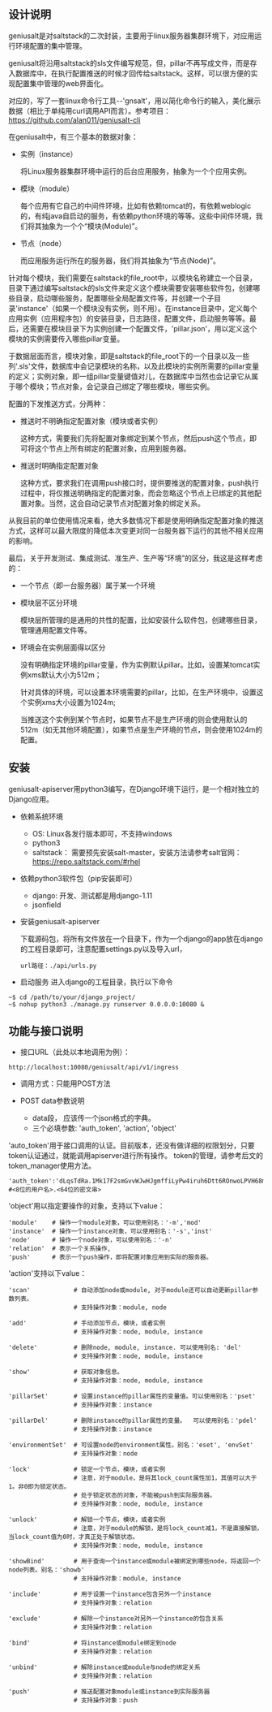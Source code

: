 设计说明
------

geniusalt是对saltstack的二次封装，主要用于linux服务器集群环境下，对应用运行环境配置的集中管理。

geniusalt将沿用saltstack的sls文件编写规范，但，pillar不再写成文件，而是存入数据库中，在执行配置推送的时候才回传给saltstack。这样，可以很方便的实现配置集中管理的web界面化。

对应的，写了一套linux命令行工具--'gnsalt'，用以简化命令行的输入，美化展示数据（相比于单纯用curl调用API而言）。参考项目：https://github.com/alan011/geniusalt-cli

在geniusalt中，有三个基本的数据对象：
* 实例（instance）

    将Linux服务器集群环境中运行的后台应用服务，抽象为一个个应用实例。

* 模块（module）

    每个应用有它自己的中间件环境，比如有依赖tomcat的，有依赖weblogic的，有纯java自启动的服务，有依赖python环境的等等。这些中间件环境，我们将其抽象为一个个“模块(Module)”。

* 节点（node）

    而应用服务运行所在的服务器，我们将其抽象为“节点(Node)”。

针对每个模块，我们需要在saltstack的file_root中，以模块名称建立一个目录，目录下通过编写saltstack的sls文件来定义这个模块需要安装哪些软件包，创建哪些目录，启动哪些服务，配置哪些全局配置文件等，并创建一个子目录'instance'（如果一个模块没有实例，则不用）。在instance目录中，定义每个应用实例（应用程序包）的安装目录，日志路径，配置文件，启动服务等等。最后，还需要在模块目录下为实例创建一个配置文件，'pillar.json'，用以定义这个模块的实例需要传入哪些pillar变量。

于数据层面而言，模块对象，即是saltstack的file_root下的一个目录以及一些列'.sls'文件，数据库中会记录模块的名称，以及此模块的实例所需要的pillar变量的定义；实例对象，即一组pillar变量键值对儿，在数据库中当然也会记录它从属于哪个模块；节点对象，会记录自己绑定了哪些模块，哪些实例。

配置的下发推送方式，分两种：
* 推送时不明确指定配置对象（模块或者实例）

    这种方式，需要我们先将配置对象绑定到某个节点，然后push这个节点，即可将这个节点上所有绑定的配置对象，应用到服务器。

* 推送时明确指定配置对象

    这种方式，要求我们在调用push接口时，提供要推送的配置对象，push执行过程中，将仅推送明确指定的配置对象，而会忽略这个节点上已绑定的其他配置对象。当然，这会自动记录节点对配置对象的绑定关系。

从我目前的单位使用情况来看，绝大多数情况下都是使用明确指定配置对象的推送方式，这样可以最大限度的降低本次变更对同一台服务器下运行的其他不相关应用的影响。

最后，关于开发测试、集成测试、准生产、生产等“环境”的区分，我这是这样考虑的：

* 一个节点（即一台服务器）属于某一个环境

* 模块层不区分环境

    模块层所管理的是通用的共性的配置，比如安装什么软件包，创建哪些目录，管理通用配置文件等。

* 环境会在实例层面得以区分

    没有明确指定环境的pillar变量，作为实例默认pillar。比如，设置某tomcat实例xms默认大小为512m；

    针对具体的环境，可以设置本环境需要的pillar，比如，在生产环境中，设置这个实例xms大小设置为1024m;

    当推送这个实例到某个节点时，如果节点不是生产环境的则会使用默认的512m（如无其他环境配置），如果节点是生产环境的节点，则会使用1024m的配置。


安装
------

geniusalt-apiserver用python3编写，在Django环境下运行，是一个相对独立的Django应用。

* 依赖系统环境
    * OS: Linux各发行版本即可，不支持windows
    * python3
    * saltstack： 需要预先安装salt-master，安装方法请参考salt官网：https://repo.saltstack.com/#rhel

* 依赖python3软件包（pip安装即可）
    * django: 开发、测试都是用django-1.11
    * jsonfield

* 安装geniusalt-apiserver

    下载源码包，将所有文件放在一个目录下，作为一个django的app放在django的工程目录即可，注意配置settings.py以及导入url，
    ```
    url路径：./api/urls.py
    ```

* 启动服务
进入django的工程目录，执行以下命令

```
~$ cd /path/to/your/django_project/
~$ nohup python3 ./manage.py runserver 0.0.0.0:10080 &
```

功能与接口说明
------

* 接口URL（此处以本地调用为例）：

```
http://localhost:10080/geniusalt/api/v1/ingress
```

* 调用方式：只能用POST方法

* POST data参数说明
    * data段， 应该传一个json格式的字典。
    * 三个必填参数: 'auth_token', 'action', 'object'

'auto_token'用于接口调用的认证。目前版本，还没有做详细的权限划分，只要token认证通过，就能调用apiserver进行所有操作。
token的管理，请参考后文的token_manager使用方法。
```
'auth_token':'dLqsTdRa.1Mk17F2smGvvWJwHJgmffiLyPw4iruh6Dtt6ROnwoLPVH68mlWIYynnoBae4L19Z' #<8位的用户名>.<64位的密文串>
```

'object'用以指定要操作的对象，支持以下value：
```
'module'    # 操作一个module对象，可以使用别名：'-m','mod'
'instance'  # 操作一个instance对象，可以使用别名：'-s','inst'
'node'      # 操作一个node对象，可以使用别名：'-n'
'relation'  # 表示一个关系操作,
'push'      # 表示一个push操作，即将配置对象应用到实际的服务器。
```

'action'支持以下value：
```
'scan'            # 自动添加node或module, 对于module还可以自动更新pillar参数列表。
                  # 支持操作对象：module, node

'add'             # 手动添加节点，模块，或者实例
                  # 支持操作对象：node, module, instance

'delete'          # 删除node, module, instance. 可以使用别名: 'del'
                  # 支持操作对象：node, module, instance

'show'            # 获取对象信息。
                  # 支持操作对象：node, module, instance

'pillarSet'       # 设置instance的pillar属性的变量值。可以使用别名：'pset'
                  # 支持操作对象：instance

'pillarDel'       # 删除instance的pillar属性的变量。  可以使用别名：'pdel'
                  # 支持操作对象：instance

'environmentSet'  # 可设置node的environment属性。别名：'eset', 'envSet'
                  # 支持操作对象：node

'lock'            # 锁定一个节点，模块，或者实例
                  # 注意，对于module，是将其lock_count属性加1，其值可以大于1。非0即为锁定状态。
                  # 处于锁定状态的对象，不能被push到实际服务器。
                  # 支持操作对象：node, module, instance

'unlock'          # 解锁一个节点，模块，或者实例
                  # 注意，对于module的解锁，是将lock_count减1，不是直接解锁，当lock_count值为0时，才真正处于解锁状态。
                  # 支持操作对象：node, module, instance

'showBind'        # 用于查询一个instance或module被绑定到哪些node，将返回一个node列表。别名：'showb'
                  # 支持操作对象：module, instance

'include'         # 用于设置一个instance包含另外一个instance
                  # 支持操作对象：relation

'exclude'         # 解除一个instance对另外一个instance的包含关系
                  # 支持操作对象：relation

'bind'            # 将instance或module绑定到node
                  # 支持操作对象：relation

'unbind'          # 解除instance或module与node的绑定关系
                  # 支持操作对象：relation

'push'            # 推送配置对象module或instance到实际服务器
                  # 支持操作对象：push
```
